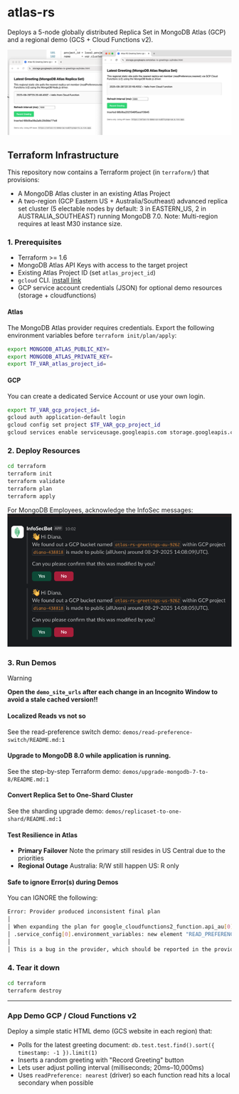 # atlas-rs
Deploys a 5-node globally distributed Replica Set in MongoDB Atlas (GCP) and a regional demo (GCS + Cloud Functions v2).

![alt text](image.png)

## Terraform Infrastructure

This repository now contains a Terraform project (in `terraform/`) that provisions:

* A MongoDB Atlas cluster in an existing Atlas Project
* A two-region (GCP Eastern US + Australia/Southeast) advanced replica set cluster (5 electable nodes by default: 3 in EASTERN_US, 2 in AUSTRALIA_SOUTHEAST) running MongoDB 7.0. Note: Multi-region requires at least M30 instance size.

### 1. Prerequisites

* Terraform >= 1.6
* MongoDB Atlas API Keys with access to the target project
* Existing Atlas Project ID (set `atlas_project_id`)
* `gcloud` CLI. [install link](https://cloud.google.com/sdk/docs/install)
* GCP service account credentials (JSON) for optional demo resources (storage + cloudfunctions)

#### Atlas

The MongoDB Atlas provider requires credentials. Export the following environment variables before `terraform init/plan/apply`:

```bash
export MONGODB_ATLAS_PUBLIC_KEY=
export MONGODB_ATLAS_PRIVATE_KEY=
export TF_VAR_atlas_project_id=
```

#### GCP

You can create a dedicated Service Account or use your own login.

```bash
export TF_VAR_gcp_project_id=
gcloud auth application-default login
gcloud config set project $TF_VAR_gcp_project_id
gcloud services enable serviceusage.googleapis.com storage.googleapis.com run.googleapis.com cloudfunctions.googleapis.com cloudbuild.googleapis.com --project $TF_VAR_gcp_project_id
```

### 2. Deploy Resources

```bash
cd terraform
terraform init
terraform validate
terraform plan
terraform apply
```

For MongoDB Employees, acknowledge the InfoSec messages:
![alt text](image-1.png)

### 3. Run Demos

> [!WARNING]
> **Open the `demo_site_urls` after each change in an Incognito Window to avoid a stale cached version!!**

#### Localized Reads vs not so

See the read-preference switch demo: `demos/read-preference-switch/README.md:1`

#### Upgrade to MongoDB 8.0 while application is running.

See the step-by-step Terraform demo: `demos/upgrade-mongodb-7-to-8/README.md:1`

#### Convert Replica Set to One-Shard Cluster

See the sharding upgrade demo: `demos/replicaset-to-one-shard/README.md:1`

#### Test Resilience in Atlas

- **Primary Failover**
  Note the primary still resides in US Central due to the priorities
- **Regional Outage**
  Australia: R/W still happen
  US: R only


#### Safe to ignore Error(s) during Demos

You can IGNORE the following:

```bash
Error: Provider produced inconsistent final plan
│
│ When expanding the plan for google_cloudfunctions2_function.api_au[0] to include new values learned so far during apply, provider "registry.terraform.io/hashicorp/google" produced an invalid new value for
│ .service_config[0].environment_variables: new element "READ_PREFERENCE" has appeared.
│
│ This is a bug in the provider, which should be reported in the provider's own issue tracker.
```

### 4. Tear it down

```bash
cd terraform
terraform destroy
```

---

### App Demo GCP / Cloud Functions v2

Deploy a simple static HTML demo (GCS website in each region) that:

* Polls for the latest greeting document: `db.test.test.find().sort({ timestamp: -1 }).limit(1)`
* Inserts a random greeting with "Record Greeting" button
* Lets user adjust polling interval (milliseconds; 20ms–10,000ms)
* Uses `readPreference: nearest` (driver) so each function read hits a local secondary when possible
